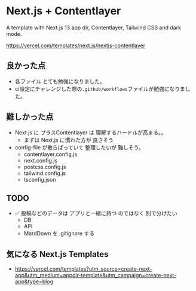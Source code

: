 # Next.js + Contentlayer

A template with Next.js 13 app dir, Contentlayer, Tailwind CSS and dark mode.

https://vercel.com/templates/next.js/nextjs-contentlayer

## 良かった点
- 各ファイル とても勉強になりました。
- ci設定にチャレンジした際の`.github/workflows`ファイルが勉強になりました。

## 難しかった点
- Next.js に プラスContentlayer は 理解するハードルが高まる。。
  - まずは Next.js に慣れた方が 良さそう
- config-file が散らばっていて  整理したいが 難しそう。
  - contentlayer.config.js
  - next.config.js
  - postcss.config.js
  - tailwind.config.js
  - tsconfig.json

## TODO
- :white_check_mark: 投稿などのデータは アプリと一緒に持つ のではなく 別で分けたい
  - DB
  - API
  - MardDown を .gitignore する

## 気になる Next.js Templates
- https://vercel.com/templates?utm_source=create-next-app&utm_medium=appdir-template&utm_campaign=create-next-app&type=blog 
